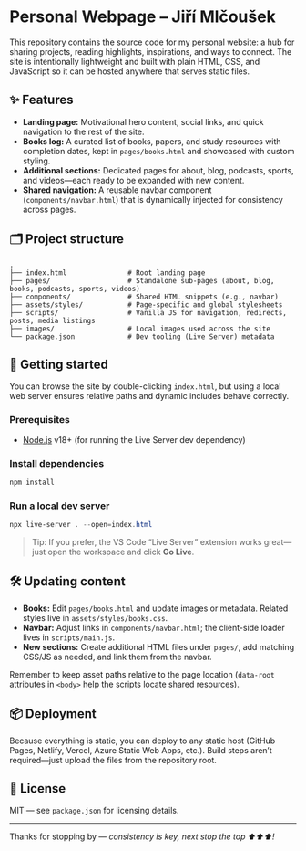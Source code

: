 # Personal Webpage – Jiří Mlčoušek

This repository contains the source code for my personal website: a hub for sharing projects, reading highlights, inspirations, and ways to connect. The site is intentionally lightweight and built with plain HTML, CSS, and JavaScript so it can be hosted anywhere that serves static files.

## ✨ Features

- **Landing page:** Motivational hero content, social links, and quick navigation to the rest of the site.
- **Books log:** A curated list of books, papers, and study resources with completion dates, kept in `pages/books.html` and showcased with custom styling.
- **Additional sections:** Dedicated pages for about, blog, podcasts, sports, and videos—each ready to be expanded with new content.
- **Shared navigation:** A reusable navbar component (`components/navbar.html`) that is dynamically injected for consistency across pages.

## 🗂️ Project structure

```
.
├── index.html               # Root landing page
├── pages/                   # Standalone sub-pages (about, blog, books, podcasts, sports, videos)
├── components/              # Shared HTML snippets (e.g., navbar)
├── assets/styles/           # Page-specific and global stylesheets
├── scripts/                 # Vanilla JS for navigation, redirects, posts, media listings
├── images/                  # Local images used across the site
└── package.json             # Dev tooling (Live Server) metadata
```

## 🚀 Getting started

You can browse the site by double-clicking `index.html`, but using a local web server ensures relative paths and dynamic includes behave correctly.

### Prerequisites

- [Node.js](https://nodejs.org/) v18+ (for running the Live Server dev dependency)

### Install dependencies

```powershell
npm install
```

### Run a local dev server

```powershell
npx live-server . --open=index.html
```

> Tip: If you prefer, the VS Code “Live Server” extension works great—just open the workspace and click **Go Live**.

## 🛠️ Updating content

- **Books:** Edit `pages/books.html` and update images or metadata. Related styles live in `assets/styles/books.css`.
- **Navbar:** Adjust links in `components/navbar.html`; the client-side loader lives in `scripts/main.js`.
- **New sections:** Create additional HTML files under `pages/`, add matching CSS/JS as needed, and link them from the navbar.

Remember to keep asset paths relative to the page location (`data-root` attributes in `<body>` help the scripts locate shared resources).

## 📦 Deployment

Because everything is static, you can deploy to any static host (GitHub Pages, Netlify, Vercel, Azure Static Web Apps, etc.). Build steps aren’t required—just upload the files from the repository root.

## 📄 License

MIT — see `package.json` for licensing details.

---

Thanks for stopping by — *consistency is key, next stop the top ⬆️⬆️⬆️!*

